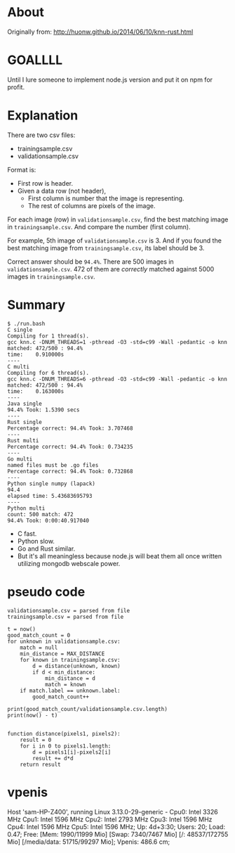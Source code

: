 # About

Originally from: http://huonw.github.io/2014/06/10/knn-rust.html

# GOALLLL

Until I lure someone to implement node.js version and put it on npm for profit.

# Explanation

There are two csv files:

* trainingsample.csv
* validationsample.csv

Format is:

* First row is header.
* Given a data row (not header),
    * First column is number that the image is representing.
    * The rest of columns are pixels of the image.

For each image (row) in `validationsample.csv`, find the best matching image in `trainingsample.csv`.
And compare the number (first column).

For example, 5th image of `validationsample.csv` is 3. And if you found the best matching image from `trainingsample.csv`, 
its label should be 3.

Correct answer should be `94.4%`. There are 500 images in `validationsample.csv`. 472 of them are _correctly_ matched against 5000 images in `trainingsample.csv`.

# Summary

    $ ./run.bash 
    C single
    Compiling for 1 thread(s).
    gcc knn.c -DNUM_THREADS=1 -pthread -O3 -std=c99 -Wall -pedantic -o knn
    matched: 472/500 : 94.4%
    time:    0.910000s
    ----
    C multi
    Compiling for 6 thread(s).
    gcc knn.c -DNUM_THREADS=6 -pthread -O3 -std=c99 -Wall -pedantic -o knn
    matched: 472/500 : 94.4%
    time:    0.163000s
    ----
    Java single
    94.4% Took: 1.5390 secs
    ----
    Rust single
    Percentage correct: 94.4% Took: 3.707468
    ----
    Rust multi
    Percentage correct: 94.4% Took: 0.734235
    ----
    Go multi
    named files must be .go files
    Percentage correct: 94.4% Took: 0.732868
    ----
    Python single numpy (lapack)
    94.4
    elapsed time: 5.43683695793
    ----
    Python multi
    count: 500 match: 472
    94.4% Took: 0:00:40.917040


- C fast.
- Python slow.
- Go and Rust similar.
- But it's all meaningless because node.js will beat them all once written utilizing mongodb webscale power.

# pseudo code

    validationsample.csv = parsed from file
    trainingsample.csv = parsed from file

    t = now()
    good_match_count = 0
    for unknown in validationsample.csv:
        match = null
        min_distance = MAX_DISTANCE
        for known in trainingsample.csv:
            d = distance(unknown, known)
            if d < min_distance:
                min_distance = d
                match = known
        if match.label == unknown.label:
            good_match_count++

    print(good_match_count/validationsample.csv.length)
    print(now() - t)


    function distance(pixels1, pixels2):
        result = 0
        for i in 0 to pixels1.length:
            d = pixels1[i]-pixels2[i]
            result += d*d
        return result

# vpenis

Host 'sam-HP-Z400', running Linux 3.13.0-29-generic - Cpu0: Intel 3326 MHz Cpu1: Intel 1596 MHz Cpu2: Intel 2793 MHz Cpu3: Intel 1596 MHz Cpu4: Intel 1596 MHz Cpu5: Intel 1596 MHz; Up: 4d+3:30; Users: 20; Load: 0.47; Free: [Mem: 1990/11999 Mio] [Swap: 7340/7467 Mio] [/: 48537/172755 Mio] [/media/data: 51715/99297 Mio]; Vpenis: 486.6 cm;


